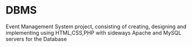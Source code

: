 # DBMS
Event Management System project, consisting of creating, designing and implementing using HTML,CSS,PHP with sideways Apache and MySQL servers for the Database
